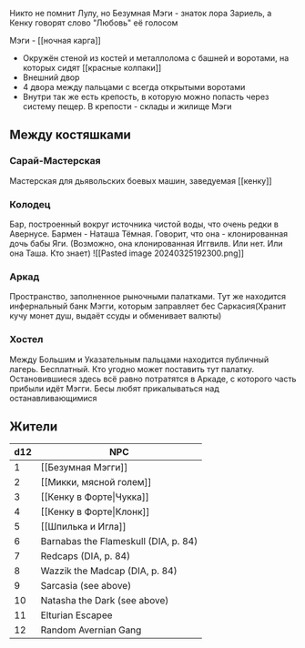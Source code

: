 Никто не помнит Лулу, но Безумная Мэги - знаток лора Зариель, а Кенку говорят слово "Любовь" её голосом

Мэги - [[ночная карга]]

- Окружён стеной из костей и металлолома с башней и воротами, на которых сидят [[красные колпаки]]
- Внешний двор
- 4 двора между пальцами с всегда открытыми воротами
- Внутри так же есть крепость, в которую можно попасть через систему пещер. В крепости - склады и жилище Мэги

## Между костяшками
### Сарай-Мастерская
Мастерская для дьявольских боевых машин, заведуемая [[кенку]]
### Колодец
Бар, построенный вокруг источника чистой воды, что очень редки в Авернусе.
Бармен - Наташа Тёмная. Говорит, что она - клонированная дочь бабы Яги. (Возможно, она клонированная Иггвилв. Или нет. Или она Таша. Кто знает)
![[Pasted image 20240325192300.png]]
### Аркад
Пространство, заполненное рыночными палатками. Тут же находится инфернальный банк Мэгги, которым заправляет бес Саркасия(Хранит кучу монет душ, выдаёт ссуды и обменивает валюты)
### Хостел
Между Большим и Указательным пальцами находится публичный лагерь. Бесплатный. Кто угодно может поставить тут палатку. Остановившиеся здесь всё равно потратятся в Аркаде, с которого часть прибыли идёт Мэгги. Бесы любят прикалываться над останавливающимися

## Жители
| **d12** | **NPC**                              |
| ------- | ------------------------------------ |
| 1       | [[Безумная Мэгги]]                   |
| 2       | [[Микки, мясной голем]]              |
| 3       | [[Кенку в Форте\|Чукка]]             |
| 4       | [[Кенку в Форте\|Клонк]]             |
| 5       | [[Шпилька и Игла]]                   |
| 6       | Barnabas the Flameskull (DIA, p. 84) |
| 7       | Redcaps (DIA, p. 84)                 |
| 8       | Wazzik the Madcap (DIA, p. 84)       |
| 9       | Sarcasia (see above)                 |
| 10      | Natasha the Dark (see above)         |
| 11      | Elturian Escapee                     |
| 12      | Random Avernian Gang                 |
